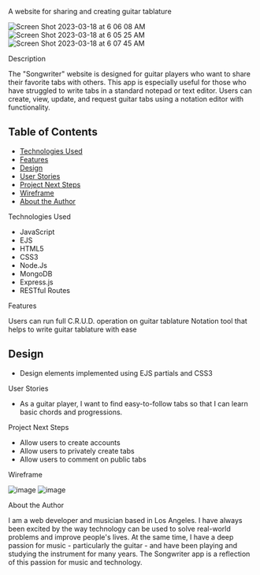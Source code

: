 A website for sharing and creating guitar tablature

![Screen Shot 2023-03-18 at 6 06 08 AM](https://user-images.githubusercontent.com/128225761/226108455-8cb0493b-f410-4c88-a226-19dd33bc04ef.png)
![Screen Shot 2023-03-18 at 6 05 25 AM](https://user-images.githubusercontent.com/128225761/226108462-611d70fa-1e51-4245-a5c5-1d8b1dae0ece.png)
![Screen Shot 2023-03-18 at 6 07 45 AM](https://user-images.githubusercontent.com/128225761/226108470-3e1dd3f8-22d2-4bd8-9c91-b78eb90df1a3.png)

Description

The "Songwriter" website is designed for guitar players who want to share their favorite tabs with others. This app is especially useful for those who have struggled to write tabs in a standard notepad or text editor. Users can create, view, update, and request guitar tabs using a notation editor with functionality.

## Table of Contents

* [Technologies Used](#technologiesused)
* [Features](#features)
* [Design](#design)
* [User Stories](#userstories)
* [Project Next Steps](#nextsteps)
* [Wireframe](#wireframe)
* [About the Author](#author)

<a name="technologiesused"></a>Technologies Used

* JavaScript
* EJS
* HTML5
* CSS3
* Node.Js
* MongoDB
* Express.js
* RESTful Routes

<a name="features"></a>Features

Users can run full C.R.U.D. operation on guitar tablature
Notation tool that helps to write guitar tablature with ease

## <a name="design"></a>Design

* Design elements implemented using EJS partials and CSS3

<a name="userstories"></a>User Stories

- As a guitar player, I want to find easy-to-follow tabs so that I can learn basic chords and progressions.

<a name="nextsteps"></a>Project Next Steps

* Allow users to create accounts
* Allow users to privately create tabs
* Allow users to comment on public tabs

<a name="wireframe"></a>Wireframe

![image](https://user-images.githubusercontent.com/128225761/226109694-c0b87aef-8745-4ce6-8e44-a2905aaf0ddd.png)
![image](https://user-images.githubusercontent.com/128225761/226109697-bc42ff03-4592-42d1-9c39-c25cc04b013c.png)

<a name="Author"></a>About the Author

I am a web developer and musician based in Los Angeles. I have always been excited by the way technology can be used to solve real-world problems and improve people's lives. At the same time, I have a deep passion for music - particularly the guitar - and have been playing and studying the instrument for many years. The Songwriter app is a reflection of this passion for music and technology.

